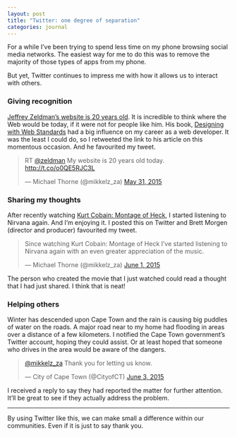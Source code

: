 ```yaml
---
layout: post
title: "Twitter: one degree of separation"
categories: journal
---
```


For a while I’ve been trying to spend less time on my phone browsing social media networks. The easiest way for me to do
this was to remove the majority of those types of apps from my phone.

But yet, Twitter continues to impress me with how it allows us to interact with others.

### Giving recognition

[Jeffrey Zeldman’s website is 20 years old](http://www.zeldman.com/2015/05/31/my-website-is-20-years-old-today). It is
incredible to think where the Web would be today, if it were not for people like him. His book, [Designing with Web Standards](http://en.wikipedia.org/wiki/Designing_with_Web_Standards)
had a big influence on my career as a web developer. It was the least I could do, so I retweeted the link to his article
on this momentous occasion. And he favourited my tweet.

<blockquote class="twitter-tweet" data-conversation="none">
    <p>RT <a href="https://twitter.com/zeldman">@zeldman</a> My website is 20 years old today. <a href="http://t.co/o0QE5RJC3L">http://t.co/o0QE5RJC3L</a></p>
    &mdash; Michael Thorne (@mikkelz_za) <a href="https://twitter.com/mikkelz_za/status/605025626098139136">May 31, 2015</a>
</blockquote>

### Sharing my thoughts

After recently watching [Kurt Cobain: Montage of Heck](http://www.imdb.com/title/tt4229236), I started listening to Nirvana again.
And I’m enjoying it. I posted this on Twitter and Brett Morgen (director and producer) favourited my tweet.

<blockquote class="twitter-tweet">
    <p>Since watching Kurt Cobain: Montage of Heck I’ve started listening to Nirvana again with an even
greater appreciation of the music.</p>
&mdash; Michael Thorne (@mikkelz_za) <a href="https://twitter.com/mikkelz_za/status/605292503080824832">June 1, 2015</a>
</blockquote>

The person who created the movie that I just watched could read a thought that I had just shared. I think that is neat!

### Helping others

Winter has descended upon Cape Town and the rain is causing big puddles of water on the roads. A major road near to my home
had flooding in areas over a distance of a few kilometers. I notified the Cape Town government’s Twitter account, hoping
they could assist. Or at least hoped that someone who drives in the area would be aware of the dangers.

<blockquote class="twitter-tweet">
    <p><a href="https://twitter.com/mikkelz_za">@mikkelz_za</a> Thank you for letting us know.</p>
    &mdash; City of Cape Town (@CityofCT) <a href="https://twitter.com/CityofCT/status/606130631869886465">June 3, 2015</a>
</blockquote>

I received a reply to say they had reported the matter for further attention. It’ll be great to see if they actually
address the problem.

---

By using Twitter like this, we can make small a difference within our communities. Even if it is just to say thank you.

<script src="//platform.twitter.com/widgets.js" async></script>
